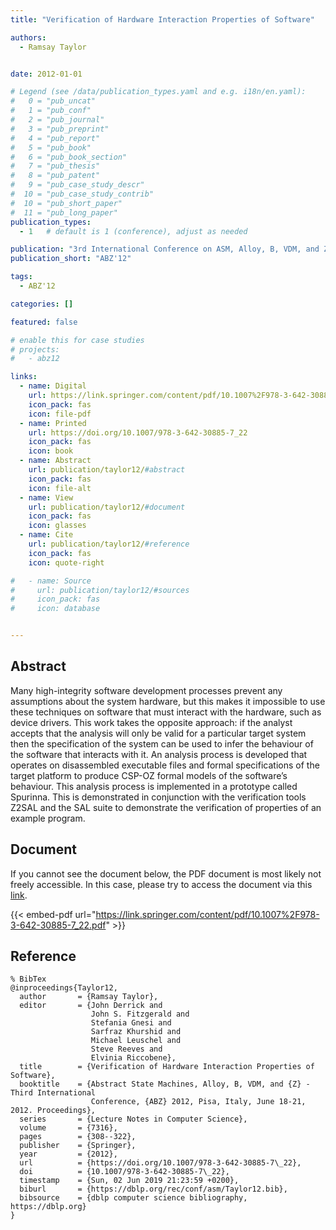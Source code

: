```yaml
---
title: "Verification of Hardware Interaction Properties of Software"

authors:
  - Ramsay Taylor


date: 2012-01-01

# Legend (see /data/publication_types.yaml and e.g. i18n/en.yaml): 
#   0 = "pub_uncat"
#   1 = "pub_conf"
#   2 = "pub_journal"
#   3 = "pub_preprint"
#   4 = "pub_report"
#   5 = "pub_book"
#   6 = "pub_book_section"
#   7 = "pub_thesis"
#   8 = "pub_patent"
#   9 = "pub_case_study_descr"
#  10 = "pub_case_study_contrib"
#  10 = "pub_short_paper"
#  11 = "pub_long_paper"
publication_types:
  - 1   # default is 1 (conference), adjust as needed

publication: "3rd International Conference on ASM, Alloy, B, VDM, and Z (ABZ'12)"
publication_short: "ABZ'12"

tags:
  - ABZ'12

categories: []

featured: false

# enable this for case studies
# projects:
#   - abz12

links:
  - name: Digital
    url: https://link.springer.com/content/pdf/10.1007%2F978-3-642-30885-7_22.pdf
    icon_pack: fas
    icon: file-pdf
  - name: Printed
    url: https://doi.org/10.1007/978-3-642-30885-7_22
    icon_pack: fas
    icon: book
  - name: Abstract
    url: publication/taylor12/#abstract
    icon_pack: fas
    icon: file-alt
  - name: View
    url: publication/taylor12/#document
    icon_pack: fas
    icon: glasses
  - name: Cite
    url: publication/taylor12/#reference
    icon_pack: fas
    icon: quote-right

#   - name: Source
#     url: publication/taylor12/#sources
#     icon_pack: fas
#     icon: database


---
```


## Abstract

Many high-integrity software development processes prevent any assumptions about the system hardware, but this makes it impossible to use these techniques on software that must interact with the hardware, such as device drivers. This work takes the opposite approach: if the analyst accepts that the analysis will only be valid for a particular target system then the specification of the system can be used to infer the behaviour of the software that interacts with it. An analysis process is developed that operates on disassembled executable files and formal specifications of the target platform to produce CSP-OZ formal models of the software’s behaviour. This analysis process is implemented in a prototype called Spurinna. This is demonstrated in conjunction with the verification tools Z2SAL and the SAL suite to demonstrate the verification of properties of an example program.

## Document

If you cannot see the document below, the PDF document is most likely not freely accessible. In this case, please try to access the document via this <a href="https://link.springer.com/content/pdf/10.1007%2F978-3-642-30885-7_22.pdf">link</a>.

{{< embed-pdf url="https://link.springer.com/content/pdf/10.1007%2F978-3-642-30885-7_22.pdf" >}}

## Reference

```
% BibTex
@inproceedings{Taylor12,
  author       = {Ramsay Taylor},
  editor       = {John Derrick and
                  John S. Fitzgerald and
                  Stefania Gnesi and
                  Sarfraz Khurshid and
                  Michael Leuschel and
                  Steve Reeves and
                  Elvinia Riccobene},
  title        = {Verification of Hardware Interaction Properties of Software},
  booktitle    = {Abstract State Machines, Alloy, B, VDM, and {Z} - Third International
                  Conference, {ABZ} 2012, Pisa, Italy, June 18-21, 2012. Proceedings},
  series       = {Lecture Notes in Computer Science},
  volume       = {7316},
  pages        = {308--322},
  publisher    = {Springer},
  year         = {2012},
  url          = {https://doi.org/10.1007/978-3-642-30885-7\_22},
  doi          = {10.1007/978-3-642-30885-7\_22},
  timestamp    = {Sun, 02 Jun 2019 21:23:59 +0200},
  biburl       = {https://dblp.org/rec/conf/asm/Taylor12.bib},
  bibsource    = {dblp computer science bibliography, https://dblp.org}
}


```

<!-- # add information for case study papers (if available)
## Sources

- **Used formal method:**
  [ASM](/method/asm)
- **Resources and tools:**
  Asmeta

For more information, please contact the <a href ="mailto:silvia.bonfanti@unibg.it;arcaini@nii.ac.jp;angelo.gargantini@unibg.it;scandurra@unibg.it;elvinia.riccobene@unimi.it">authors</a>-->

